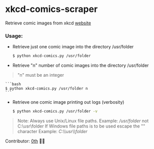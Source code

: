 # xkcd-comics-scraper

Retrieve comic images from xkcd [website](https://xkcd.com/#)  

### Usage:
- Retrieve just one comic image into the directory /usr/folder  

	```bash
	$ python xkcd-comics.py /usr/folder  
	```
- Retrieve "n" number of comic images into the directory /usr/folder  
> "n" must be an integer  

	```bash
	$ python xkcd-comics.py /usr/folder n
	```
- Retrieve one comic image printing out logs (verbosity)

	```bash
	$ python xkcd-comics.py /usr/folder -v
	```

> Note: Always use Unix/Linux file paths.
> Example: */usr/folder* not C:\usr\folder
> If Windows file paths is to be used escape the "\" character
> Example: *C:\\\\usr\\\\folder*

Contributor: [0th](https://github.com/0-th) ✌🏽
